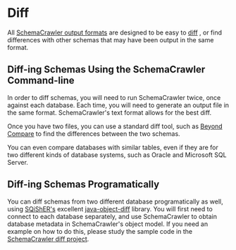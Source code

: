 # Diff

All [SchemaCrawler output formats](output.html) are designed to be easy to
[diff](http://en.wikipedia.org/wiki/Diff) , or find differences with other
schemas that may have been output in the same format.

## Diff-ing Schemas Using the SchemaCrawler Command-line

In order to diff schemas, you will need to run SchemaCrawler twice,
once against each database. Each time, you will need to generate an output
file in the same format. SchemaCrawler's text format allows for the best
diff.

Once you have two files, you can use a standard diff tool, such as 
[Beyond Compare](http://www.scootersoftware.com/) to find the differences
between the two schemas.

You can even compare databases with similar tables, even if they are for two
different kinds of database systems, such as Oracle and Microsoft SQL Server.

## Diff-ing Schemas Programatically

You can diff schemas from two different database programatically as
well, using [SQiShER's](https://github.com/SQiShER) excellent
[java-object-diff](https://github.com/SQiShER/java-object-diff) library.
You will first need to connect to each database separately, and use
SchemaCrawler to obtain database metadata in SchemaCrawler's object
model. If you need an example on how to do this, please study the sample
code in the [SchemaCrawler diff
project](https://github.com/sualeh/SchemaCrawler/tree/master/schemacrawler-diff).

